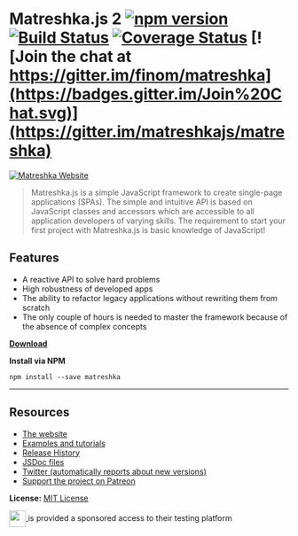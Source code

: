 # Matreshka.js 2 [![npm version](https://badge.fury.io/js/matreshka.svg)](https://badge.fury.io/js/matreshka) [![Build Status](https://travis-ci.org/matreshkajs/matreshka.svg)](https://travis-ci.org/matreshkajs/matreshka) [![Coverage Status](https://coveralls.io/repos/github/matreshkajs/matreshka/badge.svg?branch=master)](https://coveralls.io/github/matreshkajs/matreshka?branch=master) [![Join the chat at https://gitter.im/finom/matreshka](https://badges.gitter.im/Join%20Chat.svg)](https://gitter.im/matreshkajs/matreshka)

[![Matreshka Website](http://matreshka.io/img/mk5-logo_full-vert.svg)](http://matreshka.io)

> Matreshka.js is a simple JavaScript framework to create single-page applications (SPAs). The simple and intuitive API is based on JavaScript classes and accessors which are accessible to all application developers of varying skills. The requirement to start your first project with Matreshka.js is basic knowledge of JavaScript!

## Features
- A reactive API to solve hard problems
- High robustness of developed apps
- The ability to refactor legacy applications without rewriting them from scratch
- The only couple of hours is needed to master the framework because of the absence of complex concepts

**[Download](https://github.com/matreshkajs/matreshka/tree/gh-pages)**

**Install via NPM**
```
npm install --save matreshka
```

-----------------------------------

## Resources
- [The website](http://matreshka.io)
- [Examples and tutorials](https://github.com/matreshkajs/examples-and-tutorials)
- [Release History](https://github.com/matreshkajs/matreshka/releases)
- [JSDoc files](https://github.com/matreshkajs/matreshka.io/tree/master/doc)
- [Twitter (automatically reports about new versions)](https://twitter.com/matreshkajs)
- [Support the project on Patreon](https://www.patreon.com/finom)

**License:** [MIT License](https://raw.github.com/finom/matreshka/master/LICENSE)



<a href="https://www.browserstack.com/" target="_blank">
    <img src="http://matreshka.io/img/logos/browserstack.svg" height="30" valign="middle">
</a> is provided a sponsored access to their testing platform
